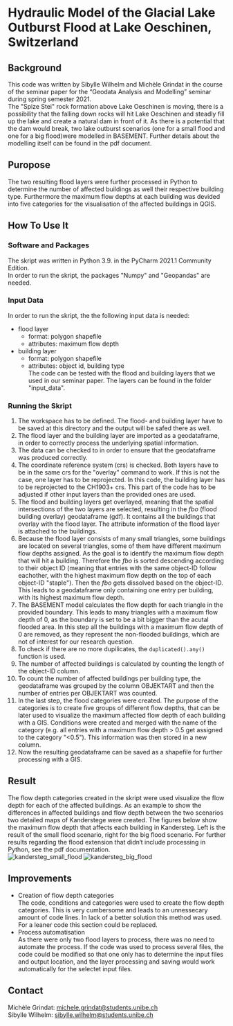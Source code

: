 # Hydraulic Model of the Glacial Lake Outburst Flood at Lake Oeschinen, Switzerland

## Background
This code was written by Sibylle Wilhelm and Michèle Grindat in the course of the seminar paper for the “Geodata Analysis and Modelling” seminar during spring semester 2021. <br />
The "Spize Stei" rock formation above Lake Oeschinen is moving, there is a possibility that the falling down rocks will hit Lake Oeschinen and steadly fill up the lake and create a natural dam in front of it. As there is a potential that the dam would break, two lake outburst scenarios (one for a small flood and one for a big flood)were modelled in BASEMENT. Further details about the modelling itself can be found in the pdf document. 

## Puropose
The two resulting flood layers were further processed in Python to determine the number of affected buildings as well their respective building type. Furthermore the maximum flow depths at each building was devided into five categories for the visualisation of the affected buildings in QGIS. 

## How To Use It

### Software and Packages
The skript was written in Python 3.9. in the PyCharm 2021.1 Community Edition. <br />
In order to run the skript, the packages "Numpy" and "Geopandas" are needed.

### Input Data
In order to run the skript, the the following input data is needed:
* flood layer
  * format: polygon shapefile 
  * attributes: maximum flow depth
* building layer
  * format: polygon shapefile 
  * attributes: object id, building type <br />
The code can be tested with the flood and building layers that we used in our seminar paper. The layers can be found in the folder "input_data".

### Running the Skript
1. The workspace has to be defined. The flood- and building layer have to be saved at this directory and the output will be safed there as well.
2. The flood layer and the building layer are imported as a geodataframe, in order to correctly process the underlying spatial information. 
3. The data can be checked to in order to ensure that the geodataframe was produced correctly.
4. The coordinate reference system (crs) is checked. Both layers have to be in the same crs for the "overlay" command to work. If this is not the case, one layer has to be reprojected. In this code, the building layer has to be reprojected to the CH1903+ crs. This part of the code has to be adjusted if other input layers than the provided ones are used. 
5. The flood and building layers get overlayed, meaning that the spatial intersections of the two layers are selected, resulting in the _fbo_ (flood building overlay) geodataframe (gdf). It contains all the buildings that overlay with the flood layer. The attribute information of the flood layer is attached to the buildings. 
6. Because the flood layer consists of many small triangles, some buildings are located on several triangles, some of them have different maximum flow depths assigned. As the goal is to identify the maximum flow depth that will hit a building. Therefore the _fbo_ is sorted descending according to their object ID (meaning that entries with the same object-ID follow eachother, with the highest maximum flow depth on the top of each object-ID "staple"). Then the _fbo_ gets dissolved based on the object-ID. This leads to a geodataframe only containing one entry per building, with its highest maximum flow depth.
7. The BASEMENT model calculates the flow depth for each triangle in the provided boundary. This leads to many triangles with a maximum flow depth of 0, as the boundary is set to be a bit bigger than the acutal flooded area. In this step all the buildings with a maximum flow depth of 0 are removed, as they represent the non-flooded buildings, which are not of interest for our research question.
8. To check if there are no more dupilicates, the `duplicated().any()` function is used. 
9. The number of affected buildings is calculated by counting the length of the object-ID column.
10. To count the number of affected buildings per building type, the geodataframe was grouped by the column OBJEKTART and then the number of entries per OBJEKTART was counted. 
11. In the last step, the flood categories were created. The purpose of the categories is to create five groups of different flow depths, that can be later used to visualize the maximum affected flow depth of each building with a GIS. Conditions were created and merged with the name of the category (e.g. all entries with a maximum flow depth > 0.5 get assigned to the category "<0.5"). This information was then stored in a new column. 
12. Now the resulting geodataframe can be saved as a shapefile for further processing with a GIS.

## Result
The flow depth categories created in the skript were used visualize the flow depth for each of the affected buildings. As an example to show the differences in affected buildings and flow depth between the two scenarios two detailed maps of Kanderstege were created. The figures below show the maximum flow depth that affects each building in Kandersteg. Left is the result of the small flood scenario, right for the big flood scenario. For further results regarding the flood extension that didn‘t include processing in Python, see the pdf documentation.  <br />
![kandersteg_small_flood](https://user-images.githubusercontent.com/71430008/130251231-d51ec383-52d3-481e-bcd4-164999dbf7b3.jpg)
![kandersteg_big_flood](https://user-images.githubusercontent.com/71430008/130250771-e7fc5558-da7d-479a-858c-a810b048aec5.jpg)


## Improvements
* Creation of flow depth categories <br />
The code, conditions and categories were used to create the flow depth categories. This is very cumbersome and leads to an unnessecary amount of code lines. In lack of a better solution this method was used. For a leaner code this section could be replaced. 
* Process automatisation <br />
As there were only two flood layers to process, there was no need to automate the process. If the code was used to process several files, the code could be modified so that one only has to determine the input files and output location, and the layer processing and saving would work automatically for the selectet input files. 
## Contact
Michèle Grindat: michele.grindat@students.unibe.ch <br />
Sibylle Wilhelm: sibylle.wilhelm@students.unibe.ch
